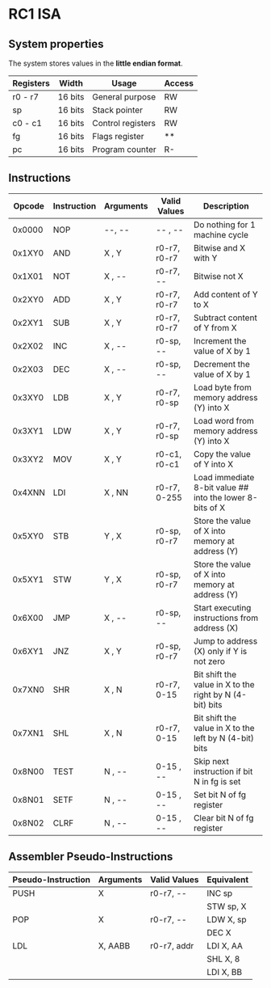 # RC1 ISA

## System properties

The system stores values in the **little endian format**.

| Registers | Width   | Usage              | Access |
| --------- | ------- | ------------------ | ------ |
| r0 - r7   | 16 bits | General purpose    | RW     |
| sp        | 16 bits | Stack pointer      | RW     |
| c0 - c1   | 16 bits | Control registers  | RW     |
| fg        | 16 bits | Flags register     | **     |
| pc        | 16 bits | Program counter    | R-     |

## Instructions

| Opcode | Instruction | Arguments | Valid Values | Description                                                     |
| ------ | ----------- | --------- | ------------ | --------------------------------------------------------------- |
| 0x0000 | NOP         | --, --    | --   , --    | Do nothing for 1 machine cycle                                  |
| 0x1XY0 | AND         | X , Y     | r0-r7, r0-r7 | Bitwise and X with Y                                            |
| 0x1X01 | NOT         | X , --    | r0-r7, --    | Bitwise not X                                                   |
| 0x2XY0 | ADD         | X , Y     | r0-r7, r0-r7 | Add content of Y to X                                           |
| 0x2XY1 | SUB         | X , Y     | r0-r7, r0-r7 | Subtract content of Y from X                                    |
| 0x2X02 | INC         | X , --    | r0-sp, --    | Increment the value of X by 1                                   |
| 0x2X03 | DEC         | X , --    | r0-sp, --    | Decrement the value of X by 1                                   |
| 0x3XY0 | LDB         | X , Y     | r0-r7, r0-sp | Load byte from memory address (Y) into X                        |
| 0x3XY1 | LDW         | X , Y     | r0-r7, r0-sp | Load word from memory address (Y) into X                        |
| 0x3XY2 | MOV         | X , Y     | r0-c1, r0-c1 | Copy the value of Y into X                                      |
| 0x4XNN | LDI         | X , NN    | r0-r7, 0-255 | Load immediate 8-bit value ## into the lower 8-bits of X        |
| 0x5XY0 | STB         | Y , X     | r0-sp, r0-r7 | Store the value of X into memory at address (Y)                 |
| 0x5XY1 | STW         | Y , X     | r0-sp, r0-r7 | Store the value of X into memory at address (Y)                 |
| 0x6X00 | JMP         | X , --    | r0-sp, --    | Start executing instructions from address (X)                   |
| 0x6XY1 | JNZ         | X , Y     | r0-sp, r0-r7 | Jump to address (X) only if Y is not zero                       |
| 0x7XN0 | SHR         | X , N     | r0-r7, 0-15  | Bit shift the value in X to the right by N (4-bit) bits         |
| 0x7XN1 | SHL         | X , N     | r0-r7, 0-15  | Bit shift the value in X to the left by N (4-bit) bits          |
| 0x8N00 | TEST        | N , --    | 0-15 , --    | Skip next instruction if bit N in fg is set                     |
| 0x8N01 | SETF        | N , --    | 0-15 , --    | Set bit N of fg register                                        |
| 0x8N02 | CLRF        | N , --    | 0-15 , --    | Clear bit N of fg register                                      |

## Assembler Pseudo-Instructions

| Pseudo-Instruction | Arguments | Valid Values | Equivalent  |
| ------------------ | --------- | ------------ | ----------- |
| PUSH               | X         | r0-r7, --    | INC sp      |
|                    |           |              | STW sp, X   |
| POP                | X         | r0-r7, --    | LDW X, sp   |
|                    |           |              | DEC X       |
| LDL                | X, AABB   | r0-r7, addr  | LDI X, AA   |
|                    |           |              | SHL X, 8    |
|                    |           |              | LDI X, BB   |
